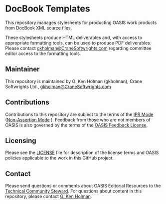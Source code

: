# DocBook Templates

This repository manages stylesheets for producting OASIS work products from DocBook XML source files. 

These stylesheets produce HTML deliverables and, with access to appropriate formatting tools, can be used to produce PDF deliverables. Please contact gkholman@CraneSoftwrights.com regarding committee editor access to the formatting tools.

## Maintainer

This repository is maintained by G. Ken Holman (gkholman), Crane Softwrights Ltd., gkholman@CraneSoftwrights.com

## Contributions

Contributions to this repository are subject to the terms of the [IPR Mode](https://www.oasis-open.org/policies-guidelines/ipr#def-ipr-mode) ([Non-Assertion Mode](https://www.oasis-open.org/policies-guidelines/ipr#Non-Assertion-Mode) ). Feedback from those who are not members of OASIS is also governed by the terms of the [OASIS Feedback License](https://www.oasis-open.org/policies-guidelines/ipr#appendixa).

## Licensing

Please see the [LICENSE](https://github.com/oasis-tcs/docbook-templates/blob/master/LICENSE.md) file for description of the license terms and OASIS policies applicable to the work in this GitHub project. 

## Contact

Please send questions or comments about OASIS Editorial Resources to the [Technical Community Steward](mailto:tc-admin@oasis-open.org).  For questions about content in this repository, please contact [G. Ken Holman](mailto:gkholman@CraneSoftwrights.com).
